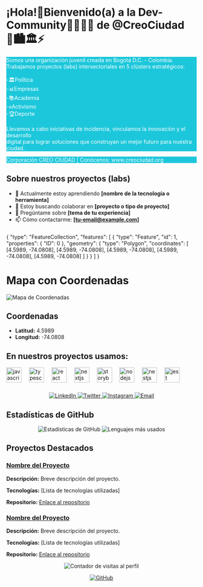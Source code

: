 <!-- Header -->
<h1 align="left">¡Hola!👋Bienvenido(a) a la Dev-Community👩‍💻👩‍💻 de @CreoCiudad<br>💙🏙️🏛️⚡</h1>
<p align="left" style="background-color: #1dc7db; color: #FFFFFF;">Somos una organización juvenil creada en Bogotá D.C. - Colombia.<br>Trabajamos proyectos (labs) intersectoriales en 5 clústers estratégicos:<br><br>-🏛️Política<br>-📊Empresas<br>-📚Academia<br>-✊Activismo<br>-🏆Deporte<br><br>Llevamos a cabo iniciativas de incidencia, vinculamos la innovación y el desarrollo<br>digital para lograr soluciones que construyan un mejor futuro para nuestra ciudad.</p>

<p align="left" style="background-color: #1dc7db; color: #FFFFFF;">Corporación CREO CIUDAD | Conócenos: <a href="https://www.creociudad.org/" target="_blank" style="text-decoration: none; color: #FFFFFF;">www.creociudad.org</a>
</p>

###

<!-- About Me -->
## Sobre nuestros proyectos (labs)
- 🌱 Actualmente estoy aprendiendo **[nombre de la tecnología o herramienta]**
- 👯 Estoy buscando colaborar en **[proyecto o tipo de proyecto]**
- 💬 Pregúntame sobre **[tema de tu experiencia]**
- 📫 Cómo contactarme: **[tu-email@example.com]**

###
{
  "type": "FeatureCollection",
  "features": [
    {
      "type": "Feature",
      "id": 1,
      "properties": {
        "ID": 0
      },
      "geometry": {
        "type": "Polygon",
         "coordinates": [
            [4.5989, -74.0808],
            [4.5989, -74.0808],
            [4.5989, -74.0808],
            [4.5989, -74.0808],
            [4.5989, -74.0808]
          ]
      }
    }
  ]
}

# Mapa con Coordenadas

![Mapa de Coordenadas](https://maps.googleapis.com/maps/api/staticmap?center=4.5989,-74.0808&zoom=15&size=600x400&markers=color:red%7C4.5989,-74.0808&key=YOUR_API_KEY)

## Coordenadas

- **Latitud:** 4.5989
- **Longitud:** -74.0808


<h2 align="left">En nuestros proyectos usamos:</h2>

<div align="left">
  <img src="https://cdn.jsdelivr.net/gh/devicons/devicon/icons/javascript/javascript-original.svg" height="40" alt="javascript logo"  />
  <img width="12" />
  <img src="https://cdn.jsdelivr.net/gh/devicons/devicon/icons/typescript/typescript-original.svg" height="40" alt="typescript logo"  />
  <img width="12" />
  <img src="https://cdn.jsdelivr.net/gh/devicons/devicon/icons/react/react-original.svg" height="40" alt="react logo"  />
  <img width="12" />
  <img src="https://cdn.jsdelivr.net/gh/devicons/devicon/icons/nextjs/nextjs-original.svg" height="40" alt="nextjs logo"  />
  <img width="12" />
  <img src="https://cdn.jsdelivr.net/gh/devicons/devicon/icons/storybook/storybook-original.svg" height="40" alt="storybook logo"  />
  <img width="12" />
  <img src="https://cdn.jsdelivr.net/gh/devicons/devicon/icons/nodejs/nodejs-original.svg" height="40" alt="nodejs logo"  />
  <img width="12" />
  <img src="https://cdn.jsdelivr.net/gh/devicons/devicon/icons/nestjs/nestjs-plain.svg" height="40" alt="nestjs logo"  />
  <img width="12" />
  <img src="https://cdn.jsdelivr.net/gh/devicons/devicon/icons/jest/jest-plain.svg" height="40" alt="jest logo"  />
</div>

###

<!-- Social Media Links -->
<p align="center">
  <a href="https://www.linkedin.com/in/tu-perfil-linkedin" target="_blank">
    <img alt="LinkedIn" src="https://img.shields.io/badge/LinkedIn-blue?style=flat&logo=linkedin">
  </a>
  <a href="https://twitter.com/tu-perfil-twitter" target="_blank">
    <img alt="Twitter" src="https://img.shields.io/badge/Twitter-blue?style=flat&logo=twitter">
  </a>
  <a href="https://www.instagram.com/tu-perfil-instagram" target="_blank">
    <img alt="Instagram" src="https://img.shields.io-badge/Instagram-purple?style=flat&logo=instagram">
  </a>
  <a href="mailto:tu-email@example.com" target="_blank">
    <img alt="Email" src="https://img.shields.io-badge/Email-red?style=flat&logo=gmail">
  </a>
</p>



<!-- GitHub Stats -->
## Estadísticas de GitHub
<p align="center">
  <img src="https://github-readme-stats.vercel.app/api?username=tu-usuario-github&show_icons=true&theme=radical" alt="Estadísticas de GitHub" />
  <img src="https://github-readme-stats.vercel.app/api/top-langs/?username=tu-usuario-github&layout=compact&theme=radical" alt="Lenguajes más usados" />
</p>

<!-- Featured Projects -->
## Proyectos Destacados
### [Nombre del Proyecto](https://github.com/tu-usuario-github/nombre-del-proyecto)
**Descripción:** Breve descripción del proyecto.

**Tecnologías:** [Lista de tecnologías utilizadas]

**Repositorio:** [Enlace al repositorio](https://github.com/tu-usuario-github/nombre-del-proyecto)

### [Nombre del Proyecto](https://github.com/tu-usuario-github/nombre-del-proyecto)
**Descripción:** Breve descripción del proyecto.

**Tecnologías:** [Lista de tecnologías utilizadas]

**Repositorio:** [Enlace al repositorio](https://github.com/tu-usuario-github/nombre-del-proyecto)

<!-- Profile Views -->
<p align="center">
  <img src="https://komarev.com/ghpvc/?username=tu-usuario-github&label=Visitas%20al%20perfil&color=blue&style=flat" alt="Contador de visitas al perfil" />
</p>

<!-- Footer -->
<p align="center">
  <a href="https://github.com/tu-usuario-github" target="_blank">
    <img alt="GitHub" src="https://img.shields.io/badge/GitHub-000?style=flat&logo=github">
  </a>
</p>

